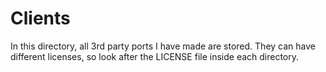 # Clients
In this directory, all 3rd party ports I have made are stored. They can have different licenses, so look after the LICENSE file inside each directory.
